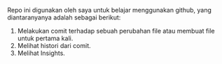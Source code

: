 Repo ini digunakan oleh saya untuk belajar menggunakan github, yang diantaranyanya adalah sebagai berikut:
1. Melakukan comit terhadap sebuah perubahan file atau membuat file untuk pertama kali.
2. Melihat histori dari comit.
3. Melihat Insights.
